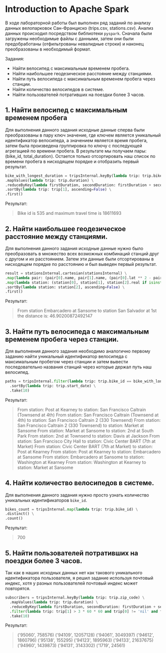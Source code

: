# Introduction to Apache Spark

В ходе лабораторной работы был выполнен ряд заданий по анализу данных велопарковок Сан-Франциско (trips.csv, stations.csv). Анализ данных происходил посредством библиотеки `pyspark`. Сначала были загружены необходимые файлы с данными, затем они были предобработаны (отфильтрованы невалидные строки) и наконец преобразованы в необходимый формат.

Задания:

- Найти велосипед с максимальным временем пробега.
- Найти наибольшее геодезическое расстояние между станциями.
- Найти путь велосипеда с максимальным временем пробега через станции.
- Найти количество велосипедов в системе.
- Найти пользователей потративших на поездки более 3 часов.

## 1. Найти велосипед с максимальным временем пробега

Для выполнения данного задания исходные данные сперва были преобразованы в пару ключ значение, где ключем является уникальный идентификатор велосипеда, а значением является время пробега, затем была произведена группировка по ключу с последующей агрегацией по времени пробега. В результате мы получаем пары: (bike_id, total_duration). Остается только отсортировать наш список по времени пробега в нисходящем порядке и отобразить первый результат.

```python
bike_with_longest_duration = tripsInternal.keyBy(lambda trip: trip.bike_id) \
.mapValues(lambda trip: trip.duration) \
.reduceByKey(lambda firstDuration, secondDuration: firstDuration + secondDuration) \
.sortBy(lambda trip: trip[1], ascending=False) \
.first()
```

Результат:

> Bike id is 535 and maximum travel time is 18611693

## 2. Найти наибольшее геодезическое расстояние между станциями.

Для выполнения данного задания исходные данные нужно было преобразовать в множество всех возможных комбинаций станций друг с другом и их расстоянием. Затем эти данные были отсортированы в нисходящем порядке по расстоянию и был выведен первый результат.

```python
result = stationsInternal.cartesian(stationsInternal) \
.map(lambda pair: (pair[0].name, pair[1].name, (pair[0].lat ** 2 - pair[1].lat ** 2) + (pair[0].long ** 2 - pair[1].long ** 2) ** 0.5)) \
.map(lambda station: (station[0], station[1], station[2].real if isinstance(station[2], complex) else station[2])) \
.sortBy(lambda station: station[2], ascending=False) \
.first()
```

Результат:

> From station Embarcadero at Sansome to station San Salvador at 1st the distance is: 46.90200872492147

## 3. Найти путь велосипеда с максимальным временем пробега через станции.

Для выполнения данного задания необходимо аналогично первому заданию найти уникальный идентификатор велосипеда с максимальным пробегом через станции и затем вывести последовательно названия станций через которые держал путь наш велосипед.

```python
paths = tripsInternal.filter(lambda trip: trip.bike_id == bike_with_longest_duration[0]) \
  .sortBy(lambda trip: trip.start_date) \
  .take(10)
```

Результат:

> From station: Post at Kearney to station: San Francisco Caltrain (Townsend at 4th)
> From station: San Francisco Caltrain (Townsend at 4th) to station: San Francisco Caltrain 2 (330 Townsend)
> From station: San Francisco Caltrain 2 (330 Townsend) to station: Market at Sansome
> From station: Market at Sansome to station: 2nd at South Park
> From station: 2nd at Townsend to station: Davis at Jackson
> From station: San Francisco City Hall to station: Civic Center BART (7th at Market)
> From station: Civic Center BART (7th at Market) to station: Post at Kearney
> From station: Post at Kearney to station: Embarcadero at Sansome
> From station: Embarcadero at Sansome to station: Washington at Kearney
> From station: Washington at Kearney to station: Market at Sansome

## 4. Найти количество велосипедов в системе.

Для выполнения данного задания нужно просто узнать количество уникальных идентификаторов `bike_id`.

```python
bikes_count = tripsInternal.map(lambda trip: trip.bike_id) \
.distinct() \
.count()
```

Результат:

> 700

## 5. Найти пользователей потративших на поездки более 3 часов.

Так как в наших исходных данных нет как такового уникального идентификатора пользователя, я решил задание используя почтовый индекс, хотя у разных пользователей почтовый индекс может повторятся.

```python
subscribers = tripsInternal.keyBy(lambda trip: trip.zip_code) \
  .mapValues(lambda trip: trip.duration) \
  .reduceByKey(lambda firstDuration, secondDuration: firstDuration + secondDuration) \
  .filter(lambda trip: trip[1] > 3 * 60 * 60 and trip[0] != 'nil' and trip[0] != "") \
  .take(10)
```

Результат:

> ('95060', 758576)
> ('94109', 12057128)
> ('94061', 3049397)
> ('94612', 1860796)
> ('95138', 155295)
> ('94123', 1895963)
> ('94133', 21637675)
> ('94960', 1439873)
> ('94131', 3143302)
> ('1719', 24561)
